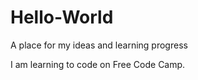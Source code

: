 # Hello-World
A place for my ideas and learning progress

I am learning to code on Free Code Camp. 
